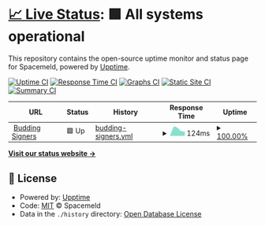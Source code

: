 # [📈 Live Status](https://status.spacemeld.com): <!--live status--> **🟩 All systems operational**

This repository contains the open-source uptime monitor and status page for Spacemeld, powered by [Upptime](https://github.com/upptime/upptime).

[![Uptime CI](https://github.com/spacemeld/uptime-status/workflows/Uptime%20CI/badge.svg)](https://github.com/spacemeld/uptime-status/actions?query=workflow%3A%22Uptime+CI%22)
[![Response Time CI](https://github.com/spacemeld/uptime-status/workflows/Response%20Time%20CI/badge.svg)](https://github.com/spacemeld/uptime-status/actions?query=workflow%3A%22Response+Time+CI%22)
[![Graphs CI](https://github.com/spacemeld/uptime-status/workflows/Graphs%20CI/badge.svg)](https://github.com/spacemeld/uptime-status/actions?query=workflow%3A%22Graphs+CI%22)
[![Static Site CI](https://github.com/spacemeld/uptime-status/workflows/Static%20Site%20CI/badge.svg)](https://github.com/spacemeld/uptime-status/actions?query=workflow%3A%22Static+Site+CI%22)
[![Summary CI](https://github.com/spacemeld/uptime-status/workflows/Summary%20CI/badge.svg)](https://github.com/spacemeld/uptime-status/actions?query=workflow%3A%22Summary+CI%22)

<!--start: status pages-->
<!-- This summary is generated by Upptime (https://github.com/upptime/upptime) -->
<!-- Do not edit this manually, your changes will be overwritten -->
<!-- prettier-ignore -->
| URL | Status | History | Response Time | Uptime |
| --- | ------ | ------- | ------------- | ------ |
| <img alt="" src="https://icons.duckduckgo.com/ip3/buddingsigners.com.ico" height="13"> [Budding Signers](https://buddingsigners.com) | 🟩 Up | [budding-signers.yml](https://github.com/spacemeld/uptime-status/commits/HEAD/history/budding-signers.yml) | <details><summary><img alt="Response time graph" src="./graphs/budding-signers/response-time-week.png" height="20"> 124ms</summary><br><a href="https://status.spacemeld.com/history/budding-signers"><img alt="Response time 149" src="https://img.shields.io/endpoint?url=https%3A%2F%2Fraw.githubusercontent.com%2Fspacemeld%2Fuptime-status%2FHEAD%2Fapi%2Fbudding-signers%2Fresponse-time.json"></a><br><a href="https://status.spacemeld.com/history/budding-signers"><img alt="24-hour response time 78" src="https://img.shields.io/endpoint?url=https%3A%2F%2Fraw.githubusercontent.com%2Fspacemeld%2Fuptime-status%2FHEAD%2Fapi%2Fbudding-signers%2Fresponse-time-day.json"></a><br><a href="https://status.spacemeld.com/history/budding-signers"><img alt="7-day response time 124" src="https://img.shields.io/endpoint?url=https%3A%2F%2Fraw.githubusercontent.com%2Fspacemeld%2Fuptime-status%2FHEAD%2Fapi%2Fbudding-signers%2Fresponse-time-week.json"></a><br><a href="https://status.spacemeld.com/history/budding-signers"><img alt="30-day response time 128" src="https://img.shields.io/endpoint?url=https%3A%2F%2Fraw.githubusercontent.com%2Fspacemeld%2Fuptime-status%2FHEAD%2Fapi%2Fbudding-signers%2Fresponse-time-month.json"></a><br><a href="https://status.spacemeld.com/history/budding-signers"><img alt="1-year response time 143" src="https://img.shields.io/endpoint?url=https%3A%2F%2Fraw.githubusercontent.com%2Fspacemeld%2Fuptime-status%2FHEAD%2Fapi%2Fbudding-signers%2Fresponse-time-year.json"></a></details> | <details><summary><a href="https://status.spacemeld.com/history/budding-signers">100.00%</a></summary><a href="https://status.spacemeld.com/history/budding-signers"><img alt="All-time uptime 99.97%" src="https://img.shields.io/endpoint?url=https%3A%2F%2Fraw.githubusercontent.com%2Fspacemeld%2Fuptime-status%2FHEAD%2Fapi%2Fbudding-signers%2Fuptime.json"></a><br><a href="https://status.spacemeld.com/history/budding-signers"><img alt="24-hour uptime 100.00%" src="https://img.shields.io/endpoint?url=https%3A%2F%2Fraw.githubusercontent.com%2Fspacemeld%2Fuptime-status%2FHEAD%2Fapi%2Fbudding-signers%2Fuptime-day.json"></a><br><a href="https://status.spacemeld.com/history/budding-signers"><img alt="7-day uptime 100.00%" src="https://img.shields.io/endpoint?url=https%3A%2F%2Fraw.githubusercontent.com%2Fspacemeld%2Fuptime-status%2FHEAD%2Fapi%2Fbudding-signers%2Fuptime-week.json"></a><br><a href="https://status.spacemeld.com/history/budding-signers"><img alt="30-day uptime 100.00%" src="https://img.shields.io/endpoint?url=https%3A%2F%2Fraw.githubusercontent.com%2Fspacemeld%2Fuptime-status%2FHEAD%2Fapi%2Fbudding-signers%2Fuptime-month.json"></a><br><a href="https://status.spacemeld.com/history/budding-signers"><img alt="1-year uptime 100.00%" src="https://img.shields.io/endpoint?url=https%3A%2F%2Fraw.githubusercontent.com%2Fspacemeld%2Fuptime-status%2FHEAD%2Fapi%2Fbudding-signers%2Fuptime-year.json"></a></details>

<!--end: status pages-->

[**Visit our status website →**](https://status.spacemeld.com)

## 📄 License

- Powered by: [Upptime](https://github.com/upptime/upptime)
- Code: [MIT](./LICENSE) © Spacemeld
- Data in the `./history` directory: [Open Database License](https://opendatacommons.org/licenses/odbl/1-0/)

